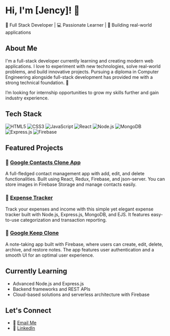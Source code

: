 # Hi, I'm [Jency]! 👋

🚀 Full Stack Developer | 💻 Passionate Learner | 🌟 Building real-world applications

## About Me
I'm a full-stack developer currently learning and creating modern web applications. I love to experiment with new technologies, solve real-world problems, and build innovative projects. Pursuing a diploma in Computer Engineering alongside full-stack development has provided me with a strong technical foundation. 🌱

I’m looking for internship opportunities to grow my skills further and gain industry experience.

## Tech Stack
![HTML5](https://img.shields.io/badge/HTML5-E34F26?style=flat-square&logo=html5&logoColor=white)
![CSS3](https://img.shields.io/badge/CSS3-1572B6?style=flat-square&logo=css3&logoColor=white)
![JavaScript](https://img.shields.io/badge/JavaScript-F7DF1E?style=flat-square&logo=javascript&logoColor=black)
![React](https://img.shields.io/badge/React-20232A?style=flat-square&logo=react&logoColor=61DAFB)
![Node.js](https://img.shields.io/badge/Node.js-339933?style=flat-square&logo=nodedotjs&logoColor=white)
![MongoDB](https://img.shields.io/badge/MongoDB-4EA94B?style=flat-square&logo=mongodb&logoColor=white)
![Express.js](https://img.shields.io/badge/Express.js-404D59?style=flat-square&logo=express)
![Firebase](https://img.shields.io/badge/Firebase-FFCA28?style=flat-square&logo=firebase&logoColor=black)

## Featured Projects

### 🌟 [Google Contacts Clone App](https://github.com/yourusername/google-contacts-clone)
A full-fledged contact management app with add, edit, and delete functionalities. Built using React, Redux, Firebase, and json-server. You can store images in Firebase Storage and manage contacts easily.

### 🌟 [Expense Tracker](https://github.com/yourusername/expense-tracker)
Track your expenses and income with this simple yet elegant expense tracker built with Node.js, Express.js, MongoDB, and EJS. It features easy-to-use categorization and transaction reporting.

### 🌟 [Google Keep Clone](https://github.com/yourusername/google-keep-clone)
A note-taking app built with Firebase, where users can create, edit, delete, archive, and restore notes. The app features user authentication and a smooth UI for an optimal user experience.

## Currently Learning
- Advanced Node.js and Express.js
- Backend frameworks and REST APIs
- Cloud-based solutions and serverless architecture with Firebase
  
## Let's Connect
- 📧 [Email Me](mailto:jencysodvadiya@gmail.com)
- 💼 [LinkedIn](https://www.linkedin.com/in/jency-sodvadiya-505812277)
